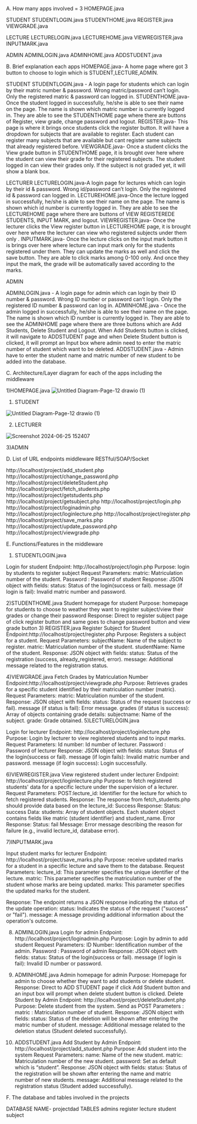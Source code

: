 A. How many apps involved = 3
HOMEPAGE.java

STUDENT
STUDENTLOGIN.java
STUDENTHOME.java
REGISTER.java
VIEWGRADE.java

LECTURE
LECTURELOGIN.java
LECTUREHOME.java
VIEWREGISTER.java
INPUTMARK.java

ADMIN
ADMINLOGIN.java
ADMINHOME.java
ADDSTUDENT.java


B. Brief explanation each apps
HOMEPAGE.java- A home page where got 3 button to choose to login which is STUDENT,LECTURE,ADMIN.

STUDENT
STUDENTLOGIN.java - A login page for students which can login by their matric number & password. Wrong matric/password can’t login. Only the registered matric & password can logged in.
STUDENTHOME.java- Once the student logged in successfully, he/she is able to see their name on the page. The name is shown which matric number is currently logged in. They are able to see the STUDENTHOME page where there are buttons of Register, view grade, change password and logout.
REGISTER.java- This page is where it brings once students click the register button. It will have a dropdown for subjects that are available to register. Each student can register many subjects that are available but cant register same subjects that already registered before.
VIEWGRADE.java- Once a student clicks the View grade button in STUDENTHOME page, it is brought over here where the student can view their grade for their registered subjects. The student logged in can view their grades only. If the subject is not graded yet, it will show a blank box.

LECTURER
LECTURELOGIN.java-A login page for lectures which can login by their id & password. Wrong id/password can’t login. Only the registered id & password can logged in.
LECTUREHOME.java-Once the lecture logged in successfully, he/she is able to see their name on the page. The name is shown which id number is currently logged in. They are able to see the LECTUREHOME page where there are buttons of VIEW REGISTEREDE STUDENTS, INPUT MARK,  and logout.
VIEWREGISTER.java- Once the lecturer clicks the View register button in LECTUREHOME page, it is brought over here where the lecturer can view who registered subjects under them only . 
INPUTMARK.java- Once the lecture clicks on the input mark button it is brings over here where lecture can input mark only for the students registered under them. They can update the marks as well and click the save button. They are able to click marks among 0-100 only. And once they input the mark, the grade will be automatically saved according to the marks.



ADMIN

ADMINLOGIN.java - A login page for admin which can login by their ID number & password. Wrong ID number or password can’t login. Only the registered ID number & password can log in.
ADMINHOME.java - Once the admin logged in successfully, he/she is able to see their name on the page. The name is shown which ID number is currently logged in. They are able to see the ADMINHOME page where there are three buttons which are Add Students, Delete Student and Logout. When Add Students button is clicked, it will navigate to ADDSTUDENT page and when Delete Student button is clicked, it will prompt an Input box where admin need to enter the matric number of student which want to be deleted.
ADDSTUDENT.java - Admin have to enter the student name and matric number of new student to be added into the database.



C. Architecture/Layer diagram for each of the apps including the middleware

1)HOMEPAGE.java 
![Untitled Diagram-Page-12 drawio (1)](https://github.com/jeevethaaraju/PROJECT/assets/163825255/dea59e24-dca4-4f25-b392-1598a5b72941)


1) STUDENT

![Untitled Diagram-Page-12 drawio (1)](https://github.com/jeevethaaraju/PROJECT/assets/163825255/5c099c7d-c5a0-49a7-aa59-725e5f6ae32c)



2) LECTURER

![Screenshot 2024-06-25 152407](https://github.com/jeevethaaraju/PROJECT/assets/163825255/c45bf0b4-b028-4eb8-a7e0-736e957c9a43)




3)ADMIN




D. List of URL endpoints middleware RESTful/SOAP/Socket

http://localhost/project/add_student.php
http://localhost/project/change_password.php
http://localhost/project/deleteStudent.php
http://localhost/project/fetch_students.php
http://localhost/project/getstudents.php
http://localhost/project/getsubject.php
http://localhost/project/login.php
http://localhost/project/loginadmin.php
http://localhost/project/loginlecture.php
http://localhost/project/register.php
http://localhost/project/save_marks.php
http://localhost/project/update_password.php
http://localhost/project/viewgrade.php




E. Functions/Features in the middleware

1) STUDENTLOGIN.java

 Login for student
Endpoint: http://localhost/project/login.php
Purpose: login by students to register subject
Request Parameters:
matric: Matriculation number of the student.
Password : Password of student
Response:
JSON object with fields:
status: Status of the login(success or fail).
message (if login is fail): Invalid matric number and password.

2)STUDENTHOME.java
 Student homepage for student
Purpose: homepage for students to choose to weather they want to register subject/view their grades or change their password 
Response:
Direct to register subject page of click register button and same goes to change password button and view grade button
3) REGISTER.java
Register Subject for Student
Endpoint:http://localhost/project/register.php
Purpose: Registers a subject for a student.
Request Parameters:
subjectName: Name of the subject to register.
matric: Matriculation number of the student.
studentName: Name of the student.
Response:
JSON object with fields:
status: Status of the registration (success, already_registered, error).
message: Additional message related to the registration status.

4)VIEWGRADE.java
Fetch Grades by Matriculation Number
Endpoint:http://localhost/project/viewgrade.php
Purpose: Retrieves grades for a specific student identified by their matriculation number (matric).
Request Parameters:
matric: Matriculation number of the student.
Response:
JSON object with fields:
status: Status of the request (success or fail).
message (if status is fail): Error message.
grades (if status is success): Array of objects containing grade details:
subjectname: Name of the subject.
grade: Grade obtained.
5)LECTURELOGIN.java

 Login for lecturer
Endpoint: http://localhost/project/loginlecture.php
Purpose: Login by lecturer to view registered students and to input marks.
Request Parameters:
Id number: Id number of lecturer.
Password : Password of lecturer
Response:
JSON object with fields:
status: Status of the login(success or fail).
message (if login fails): Invalid matric number and password.
message (if login success): Login successfully.









6)VIEWREGISTER.java
 View registered student under lecturer
Endpoint: http://localhost/project/loginlecture.php
Purpose: to fetch registered students' data for a specific lecture under the supervision of a lecturer. 
Request Parameters:
POST:lecture_id: Identifier for the lecture for which to fetch registered students.
Response:
The response from fetch_students.php should provide data based on the lecture_id:
Success Response:
Status: success
Data:
students: Array of student objects.
Each student object contains fields like matric (student identifier) and student_name.
Error Response:
Status: fail
Message: Error message describing the reason for failure (e.g., invalid lecture_id, database error).

7)INPUTMARK.java

 Input student marks for lecturer
Endpoint: http://localhost/project/save_marks.php
Purpose: receive updated marks for a student in a specific lecture and save them to the database.
Request Parameters:
lecture_id: This parameter specifies the unique identifier of the lecture.
matric: This parameter specifies the matriculation number of the student whose marks are being updated.
marks: This parameter specifies the updated marks for the student.

Response:
The endpoint returns a JSON response indicating the status of the update operation:
status: Indicates the status of the request ("success" or "fail").
message: A message providing additional information about the operation's outcome.



8) ADMINLOGIN.java
    Login for admin
Endpoint: http://localhost/project/loginadmin.php
Purpose: Login by admin to add student
Request Parameters:
ID Number: Identification number of the admin.
Password : Password of admin
Response:
JSON object with fields:
status: Status of the login(success or fail).
message (if login is fail): Invalid ID number or password.

9) ADMINHOME.java
      Admin homepage for admin
Purpose: Homepage for admin to choose whether they want to add students or delete student.
Response:
Direct to ADD STUDENT page if click Add Student button and an input box will prompt when delete student button is clicked.
      Delete Student by Admin
Endpoint: http://localhost/project/deleteStudent.php
Purpose: Delete student from the system.
Send as POST Parameters :
matric : Matriculation number of student.
Response:
JSON object with fields:
status: Status of the deletion will be shown after entering the matric number of student.
message: Additional message related to the deletion status (Student deleted successfully).
10) ADDSTUDENT.java
      Add Student by Admin
Endpoint: http://localhost/project/add_student.php
Purpose: Add student into the system
Request Parameters:
name: Name of the new student.
matric: Matriculation number of the new student.
password: Set as default which is “student”.
Response:
JSON object with fields:
status: Status of the registration will be shown after entering the name and matric number of new students.
message: Additional message related to the registration status (Student added successfully).


F. The database and tables involved in the projects

DATABASE NAME- projectdad
TABLES
admins
register
lecture
student
subject
